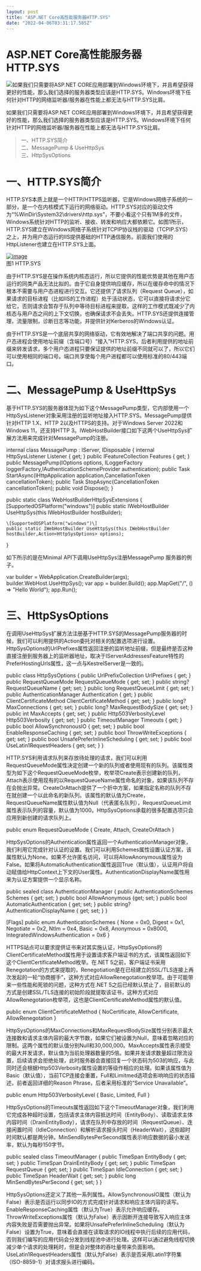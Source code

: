 ```yaml
---
layout: post
title: "ASP.NET Core高性能服务器HTTP.SYS"
date: "2022-04-06T03:31:17.585Z"
---
```

ASP.NET Core高性能服务器HTTP.SYS
==========================

![](http://images.cnblogs.com/cnblogs_com/artech/158198/o_.netcore.png)如果我们只需要将ASP.NET CORE应用部署到Windows环境下，并且希望获得更好的性能，那么我们选择的服务器类型应该是HTTP.SYS。Windows环境下任何针对HTTP的网络监听器/服务器在性能上都无法与HTTP.SYS比肩。

如果我们只需要将ASP.NET CORE应用部署到Windows环境下，并且希望获得更好的性能，那么我们选择的服务器类型应该是HTTP.SYS。Windows环境下任何针对HTTP的网络监听器/服务器在性能上都无法与HTTP.SYS比肩。

> 一、HTTP.SYS简介  
> 二、MessagePump & UseHttpSys  
> 三、HttpSysOptions

一、HTTP.SYS简介
============

HTTP.SYS本质上就是一个HTTP/HTTPS监听器，它是Windows网络子系统的一部分，是一个在内核模式下运行的网络驱动。HTTP.SYS对应的驱动文件为“%WinDir\\System32\\drivers\\http.sys”，不要小看这个只有1M多的文件，Windows系统针对HTTP的监听、接收、转发和响应大都依赖它。如图1所示，HTTP.SYS建立在Windows网络子系统针对TCPIP协议栈的驱动（TCPIP.SYS）之上，并为用户态运行的IIS提供基础的HTTP通信服务。前面我们使用的HttpListener也建立在HTTP.SYS上面。

[![image](https://img2022.cnblogs.com/blog/19327/202204/19327-20220406101328858-507259393.png "image")](https://img2022.cnblogs.com/blog/19327/202204/19327-20220406101327936-1810276076.png)  
图1 HTTP.SYS

由于HTTP.SYS是在操作系统内核态运行，所以它提供的性能优势是其他在用户态运行的同类产品无法比拟的。由于它自身提供响应缓存，所以在缓存命中的情况下根本不需要与用户态进程进行交互。它还提供了请求队列（Request Queue），如果请求的目标进程（比如IIS的工作进程）处于活动状态，它可以直接将请求分它给它，否则请求会暂存于队列中等待目标进程来提取，这样的工作模式既减少了内核态与用户态之间的上下文切换，也确保请求不会丢失。HTTP.SYS还提供连接管理，流量限制，诊断日志等功能，并提供针对Kerberos的Windows认证。

由于HTTP.SYS是一个底层共享的网络驱动，它有效地解决了端口共享的问题。用户态进程会使用地址前缀（含端口号）“接入”HTTP.SYS，后者利用提供的地址前缀来转发请求，多个用户态进程只要保证提供的地址前缀不同就可以了，所以它们可以使用相同的端口号。端口共享使每个用户进程都可以使用标准的80/443端口。

二、MessagePump & UseHttpSys
==========================

基于HTTP.SYS的服务器体现为如下这个MessagePump类型，它内部使用一个HttpSysListener对象采用注册的监听地址接入HTTP.SYS。MessagePump提供针对HTTP 1.X、HTTP 2以及HTTPS的支持。对于Windows Server 2022和Windows 11，还支持HTTP 3。IWebHostBuilder接口如下这两个UseHttpSys扩展方法用来完成针对MessagePump的注册。

internal class MessagePump : IServer, IDisposable
{
     internal HttpSysListener Listener { get; }
     public IFeatureCollection Features { get; }
     public MessagePump(IOptions<HttpSysOptions> options, ILoggerFactory loggerFactory,IAuthenticationSchemeProvider authentication);
     public Task StartAsync<TContext>(IHttpApplication<TContext> application,CancellationToken cancellationToken);
     public Task StopAsync(CancellationToken cancellationToken);
     public void Dispose();
}

public static class WebHostBuilderHttpSysExtensions
{
    \[SupportedOSPlatform("windows")\]
    public static IWebHostBuilder UseHttpSys(this IWebHostBuilder hostBuilder);

    \[SupportedOSPlatform("windows")\]
    public static IWebHostBuilder UseHttpSys(this IWebHostBuilder hostBuilder,Action<HttpSysOptions> options);
}

如下所示的是在Minimal API下调用UseHttpSys注册MessagePump 服务器的例子。

var builder = WebApplication.CreateBuilder(args);
builder.WebHost.UseHttpSys();
var app = builder.Build();
app.MapGet("/", () => "Hello World");
app.Run();

三、HttpSysOptions
================

在调用UseHttpSys扩展方法注册基于HTTP.SYS的MessagePump服务器的时候，我们可以利用提供的Action<HttpSysOptions>委托对相关的配置选项进行设置。HttpSysOptions的UrlPrefixes属性返回注册的监听地址前缀，但是最终是否这种直接注册到服务器上的监听器地址，取决于IServerAddressesFeature特性的PreferHostingUrls属性，这一点与KestrelServer是一致的。

public class HttpSysOptions
{
    public UrlPrefixCollection 	        UrlPrefixes { get; }
    public RequestQueueMode 		RequestQueueMode { get; set; }
    public string? 			RequestQueueName { get; set; }
    public long 			RequestQueueLimit { get; set; }
    public AuthenticationManager 	Authentication { get; }
    public ClientCertificateMethod 	ClientCertificateMethod { get; set; }
    public long? 			MaxConnections { get; set; }
    public long? 			MaxRequestBodySize { get; set; }
    public int 			        MaxAccepts { get; set; }
    public Http503VerbosityLevel 	Http503Verbosity { get; set; }
    public TimeoutManager 		Timeouts { get; }
    public bool 			AllowSynchronousIO { get; set; }
    public bool 			EnableResponseCaching { get; set; }
    public bool 			ThrowWriteExceptions { get; set; }
    public bool 			UnsafePreferInlineScheduling { get; set; }
    public bool 			UseLatin1RequestHeaders { get; set; }
}

HTTP.SYS利用请求队列来存放待处理的请求，我们可以利用RequestQueueMode属性决定创建一个新的队列或者使用现有的队列。该属性类型为如下这个RequestQueueMode枚举，枚举项Create表示创建新的队列，Attach表示使用现有的以RequestQueueName属性命名的对象，如果该队列不存在会抛出异常。CreateOrAttach提供了一个折中方案，如果指定名称的队列不存在就创建一个以此命名的新队列。该属性的默认值为Create，RequestQueueName属性默认值为Null（代表匿名队列），RequestQueueLimit属性表示队列的容量，默认值为1000。HttpSysOptions承载的很多配置选项只会应用到新创建的请求队列上。

public enum RequestQueueMode
{
    Create,
    Attach,
    CreateOrAttach
}

HttpSysOptions的Authentication属性返回一个AuthenticationManager对象，我们利用它完成针对认证的设置。我们可以利用Schemes属性设置认证方案，该属性默认为None。如果不允许匿名访问，可以将AllowAnonymous属性设为False。如果将AutomaticAuthentication属性返回True（默认值），认证用户将自动赋值给HttpContext上下文的User属性。AuthenticationDisplayName属性用来为认证方案提供一个显示名称。

public sealed class AuthenticationManager
{
    public AuthenticationSchemes 	Schemes { get; set; }
    public bool 			AllowAnonymous {get; set; }
    public bool 			AutomaticAuthentication { get; set; }
    public string? 			AuthenticationDisplayName { get; set; }
}

\[Flags\]
public enum AuthenticationSchemes
{
    None 				= 0x0,
    Digest 				= 0x1,
    Negotiate 				= 0x2,
    Ntlm 				= 0x4,
    Basic 				= 0x8,
    Anonymous 				= 0x8000,
    IntegratedWindowsAuthentication 	= 0x6
}

HTTPS站点可以要求提供证书来对其实施认证，HttpSysOptions的ClientCertificateMethod属性用于设置请求客户端证书的方式，该属性返回如下这个ClientCertificateMethod枚举。在.NET 5之前，客户端证书采用Renegotation的方式来提取的，Renegotiation是在已经建立的SSL/TLS连接上再次发起的一轮“协商握手”，这种方式对应AllowRenegotation枚举项。由于可能带来一些性能和死锁的问题，这种方式在.NET 5之后已经默认禁止了，目前默认的方式是创建SSL/TLS连接的初始阶段就提取该证书，这种方式对应AllowRenegotation枚举项，这也是ClientCertificateMethod属性的默认值。

public enum ClientCertificateMethod
{
    NoCertificate,
    AllowCertificate,
    AllowRenegotation
}

HttpSysOptions的MaxConnections和MaxRequestBodySize属性分别表示最大连接数和请求主体内容的最大字节数，如果它们被设置为Null，意味着忽略对应的限制。这两个属性的默认值分别Null和30,000,000。MaxAccepts属性表示接受的最大并发请求，默认值为当前处理器数量的5倍。如果并发请求数量超过限流设置，后续请求会拒绝处理，此时服务器会直接回复一个状态码为503的响应，与此同时还会根据Http503Verbosity属性设置的等级作相应的处理。如果该属性值为Basic（默认值），当前TCP连接会重置，Full和Limitmed选项会影响响应的状态描述，前者返回详细的Reason Phrase，后者采用标准的“Service Unavailable”。

public enum Http503VerbosityLevel
{
    Basic,
    Limited,
    Full
}

HttpSysOptions的Timeouts属性返回如下这个TimeoutManager对象，我们利用它完成各种超时设置，包括请求主体内容抵达时间（EntityBody）、读取请求主体内容时间（DrainEntityBody），请求在队列中存放的时间（RequestQueue）、连接闲置时间（IdleConnection）和解析请求报头时间（HeaderWait），这些超时时间默认都是两分钟。MinSendBytesPerSecond属性表示响应数据的最小发送率，默认为每秒150字节。

public sealed class TimeoutManager
{
    public TimeSpan 	EntityBody { get; set; }
    public TimeSpan 	DrainEntityBody { get; set; }
    public TimeSpan 	RequestQueue { get; set; }
    public TimeSpan 	IdleConnection { get; set; }
    public TimeSpan 	HeaderWait { get; set; }
    public long 	MinSendBytesPerSecond { get; set; }
}

HttpSysOptions还定义了其他一系列属性。AllowSynchronousIO属性（默认为False）表示是否运行以同步IO的方式完成针对请求和响应主体内容的读写。EnableResponseCaching属性（默认为True）表示允许响应缓存。ThrowWriteExceptions属性（默认为False）表示因断开连接导致写入响应主体内容失败是否需要抛出异常。如果将UnsafePreferInlineScheduling（默认为False）设置为True，意味着会直接在读取请求的IO线程中执行后续的应用代码，否则我们编写的应用代码会分发到线程池中进行处理。这样可以通过避免线程切换减少单个请求的处理耗时，但是会对整体的吞吐量带来负面影响。UseLatin1RequestHeaders属性（默认为False）表示是否采用Latin1字符集（ISO-8859-1）对请求报头进行编码。